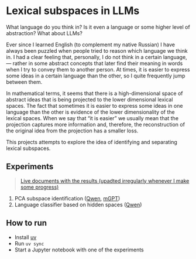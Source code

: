 # Lexical subspaces in LLMs

What language do you think in? Is it even a language or some higher level of abstraction? What about LLMs?

Ever since I learned English (to complement my native Russian) I have always been puzzled when people tried to reason which language we think in. I had a clear feeling that, personally, I do not think in a certain language, — rather in some abstract concepts that later find their meaning in words when I try to convey them to another person. At times, it is easier to express some ideas in a certain language than the other, so I quite frequently jump between them.

In mathematical terms, it seems that there is a high-dimensional space of abstract ideas that is being projected to the lower dimensional lexical spaces. The fact that sometimes it is easier to express some ideas in one language than the other is evidence of the lower dimensionality of the lexical spaces. When we say that “it is easier” we usually mean that the projection captures more information and, therefore, the reconstruction of the original idea from the projection has a smaller loss.

This projects attempts to explore the idea of identifying and separating lexical subspaces.

## Experiments

> [Live documents with the results (upadted irregularly whenever I make some progress)](https://docs.google.com/document/d/164492nL0DCPzhDR2DJvCtg1LW5Z4UfcvSOQhPPV8og8/edit?usp=sharing)

1. PCA subspace identification ([Qwen](src/experiments/pca_classifier_qwen.ipynb), [mGPT](src/experiments/pca_classifier_qwen.ipynb))
2. Language classifier based on hidden spaces ([Qwen](src/experiments/pca_classifier_qwen.ipynb))

## How to run

- Install [uv](https://docs.astral.sh/uv/)
- Run `uv sync`
- Start a Jupyter notebook with one of the experiments

